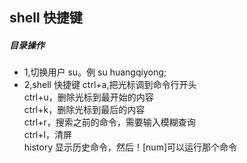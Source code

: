## shell 快捷键
##### 目录操作
- 1,切换用户  su。例 su huangqiyong;  
- 2,shell 快捷键  ctrl+a,把光标调到命令行开头  
                 ctrl+u，删除光标到最开始的内容  
                 ctrl+k，删除光标到最后的内容  
                 ctrl+r，搜索之前的命令，需要输入模糊查询  
                 ctrl+l，清屏  
                 history 显示历史命令，然后！[num]可以运行那个命令  
